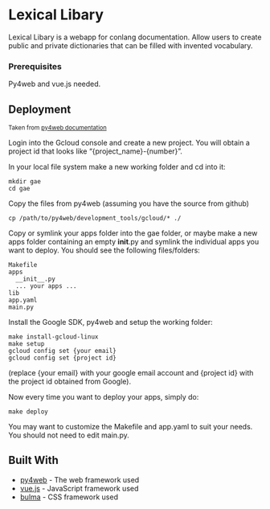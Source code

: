 # Lexical Libary

Lexical Libary is a webapp for conlang documentation. Allow users to create public and private dictionaries that can be filled with invented vocabulary.  

### Prerequisites

Py4web and vue.js needed.

## Deployment
<sub>Taken from [py4web documentation](https://py4web.com/_documentation/static/en/chapter-03.html)</sub>

Login into the Gcloud console and create a new project. You will obtain a project id that looks like “{project_name}-{number}”.

In your local file system make a new working folder and cd into it:
```
mkdir gae
cd gae
```
Copy the files from py4web (assuming you have the source from github)
```
cp /path/to/py4web/development_tools/gcloud/* ./
```
Copy or symlink your apps folder into the gae folder, or maybe make a new apps folder containing an empty __init__.py and symlink the individual apps you want to deploy. You should see the following files/folders:
```
Makefile
apps
  __init__.py
  ... your apps ...
lib
app.yaml
main.py
```
Install the Google SDK, py4web and setup the working folder:
```
make install-gcloud-linux
make setup
gcloud config set {your email}
gcloud config set {project id}
```
(replace {your email} with your google email account and {project id} with the project id obtained from Google).

Now every time you want to deploy your apps, simply do:
```
make deploy
```
You may want to customize the Makefile and app.yaml to suit your needs. You should not need to edit main.py.

## Built With
* [py4web](https://py4web.com/_documentation/static/en/chapter-01.html) - The web framework used
* [vue.js](https://vuejs.org/guide/introduction.html) - JavaScript framework used
* [bulma](https://bulma.io/) - CSS framework used
